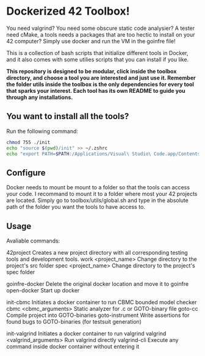 # Dockerized 42 Toolbox!

You need valgrind? You need some obscure static code analysier? A tester need cMake, a tools needs a packages that are too hectic to install on your 42 computer? Simply use docker and run the VM in the goinfre file!

This is a collection of bash scripts that initialize different tools in Docker, and it also comes with some utilies scripts that you can install if you like.

**This repository is designed to be modular, click inside the toolbox directory, and choose a tool you are interested and just use it. Remember the folder utils inside the toolbox is the only dependencies for every tool that sparks your interest. Each tool has its own README to guide you through any installations.**

## You want to install all the tools?

Run the following command:

```bash
chmod 755 ./init
echo "source $(pwd)/init" >> ~/.zshrc
echo "export PATH=$PATH:/Applications/Visual\ Studio\ Code.app/Contents/Resources/app/bin" >> ~/.zshrc
```

## Configure

Docker needs to mount be mount to a folder so that the tools can access your code. I recommand to mount it to a folder where most your 42 projects are located. Simply go to toolbox/utils/global.sh and type in the absolute path of the folder you want the tools to have access to.

## Usage

Avaliable commands:

42project <dirname>     Creates a new project directory with all corresponding testing tools and development tools.
work <project_name>     Change directory to the project's src folder
spec <project_name>     Change directory to the project's spec folder

goinfre-docker          Delete the original docker location and move it to goinfre
open-docker             Start up docker

init-cbmc               Initiates a docker container to run CBMC bounded model checker
cbmc <cbmc_arguments>   Static analyzer for .c or GOTO-binary file
goto-cc                 Compile project into GOTO-binaries
goto-instrument         Write assertions for found bugs to GOTO-binaries (for testsuit generation)

init-valgrind                  Initiates a docker container to run valgrind
valgrind <valgrind_arguments>  Run valgrind directly
valgrind-cli <comannds>        Execute any command inside docker container without entering it